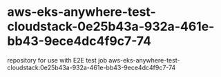 # aws-eks-anywhere-test-cloudstack-0e25b43a-932a-461e-bb43-9ece4dc4f9c7-74
repository for use with E2E test job aws-eks-anywhere-test-cloudstack:0e25b43a-932a-461e-bb43-9ece4dc4f9c7-74
